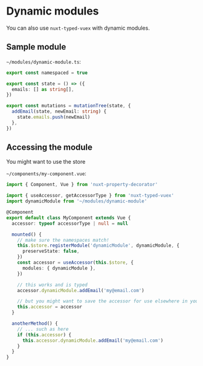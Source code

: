 ---
---

# Dynamic modules

You can also use `nuxt-typed-vuex` with dynamic modules.

## Sample module

`~/modules/dynamic-module.ts`:

```ts
export const namespaced = true

export const state = () => ({
  emails: [] as string[],
})

export const mutations = mutationTree(state, {
  addEmail(state, newEmail: string) {
    state.emails.push(newEmail)
  },
})
```

## Accessing the module

You might want to use the store

`~/components/my-component.vue`:

```ts
import { Component, Vue } from 'nuxt-property-decorator'

import { useAccessor, getAccessorType } from 'nuxt-typed-vuex'
import dynamicModule from '~/modules/dynamic-module'

@Component
export default class MyComponent extends Vue {
  accessor: typeof accessorType | null = null

  mounted() {
    // make sure the namespaces match!
    this.$store.registerModule('dynamicModule', dynamicModule, {
      preserveState: false,
    })
    const accessor = useAccessor(this.$store, {
      modules: { dynamicModule },
    })

    // this works and is typed
    accessor.dynamicModule.addEmail('my@email.com')

    // but you might want to save the accessor for use elsewhere in your component
    this.accessor = accessor
  }

  anotherMethod() {
    // ... such as here
    if (this.accessor) {
      this.accessor.dynamicModule.addEmail('my@email.com')
    }
  }
}
```
